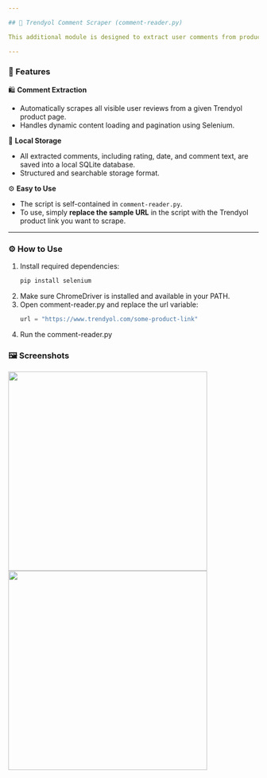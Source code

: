 ```yaml
---

## 💬 Trendyol Comment Scraper (comment-reader.py)

This additional module is designed to extract user comments from product pages on the Trendyol website. It uses Python’s Selenium library to automate the scraping process and stores the retrieved data in an SQLite database.

---
```


### 🚀 Features

🛍 **Comment Extraction**  
- Automatically scrapes all visible user reviews from a given Trendyol product page.  
- Handles dynamic content loading and pagination using Selenium.  

💾 **Local Storage**  
- All extracted comments, including rating, date, and comment text, are saved into a local SQLite database.  
- Structured and searchable storage format.

⚙️ **Easy to Use**  
- The script is self-contained in `comment-reader.py`.  
- To use, simply **replace the sample URL** in the script with the Trendyol product link you want to scrape.

---

### ⚙️ How to Use

1. Install required dependencies:
   ```bash
   pip install selenium

2. Make sure ChromeDriver is installed and available in your PATH.
3. Open comment-reader.py and replace the url variable:
   ```python
   url = "https://www.trendyol.com/some-product-link"
4. Run the comment-reader.py

### 🖼️ Screenshots
<img src='https://github.com/user-attachments/assets/fb1786fc-ae2c-4397-8db3-a46933ebe371' width='400'>
<img src='https://github.com/user-attachments/assets/a53ad381-7586-486b-844c-16fad42248e6' width='400'>


